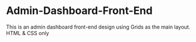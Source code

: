 # Admin-Dashboard-Front-End

This is an admin dashboard front-end design using Grids as the main layout. HTML & CSS only
